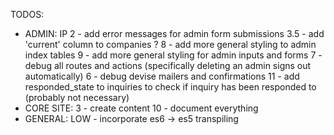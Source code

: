 TODOS:
- ADMIN:
IP  2 - add error messages for admin form submissions
  3.5 - add 'current' column to companies ?
  8 - add more general styling to admin index tables
  9 - add more general styling for admin inputs and forms
  7 - debug all routes and actions (specifically deleting an admin signs out automatically)
  6 - debug devise mailers and confirmations
  11 - add responded_state to inquiries to check if inquiry has been responded to (probably not necessary)
- CORE SITE:
  3 - create content
  10 - document everything
- GENERAL:
  LOW - incorporate es6 -> es5 transpiling
